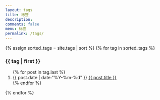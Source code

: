 ```yaml
---
layout: tags
title: 标签
description:
comments: false
menu: 标签
permalink: /tags/
---
```


<section class="container posts-content">
{% assign sorted_tags = site.tags | sort %}
{% for tag in sorted_tags %}
<h3 id="{{ tag[0] }}">{{ tag | first }}</h3>
<ol class="posts-list">
{% for post in tag.last %}
<li class="posts-list-item">
<span class="posts-list-meta">{{ post.date | date:"%Y-%m-%d" }}</span>
<a class="posts-list-name" href="{{ site.url }}{{ post.url }}">{{ post.title }}</a>
</li>
{% endfor %}
</ol>
{% endfor %}
</section>
<!-- /section.content -->
